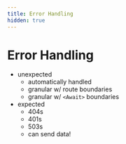 ```yaml
---
title: Error Handling
hidden: true
---
```


# Error Handling

- unexpected
  - automatically handled
  - granular w/ route boundaries
  - granular w/ `<Await>` boundaries
- expected
  - 404s
  - 401s
  - 503s
  - can send data!
